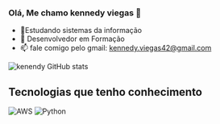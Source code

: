 ### Olá, Me chamo kennedy viegas 👋

- 🔭Estudando  sistemas da informação
- 🌱 Desenvolvedor  em Formação 
- 📫 fale comigo pelo gmail: kennedy.viegas42@gmail.com

![kenendy GitHub stats](https://github-readme-stats.vercel.app/api?username=kennedyviegas&show_icons=true&theme=tokyonight)

## Tecnologias que tenho conhecimento 
<div style="display:inline_black">
<img alt="AWS " src="https://img.shields.io/badge/Amazon_AWS-FF9900?style=for-the-badge&logo=amazonaws&logoColor=white">
<img alt="Python " src="https://img.shields.io/badge/Python-14354C?style=for-the-badge&logo=python&logoColor=white">
</div>
